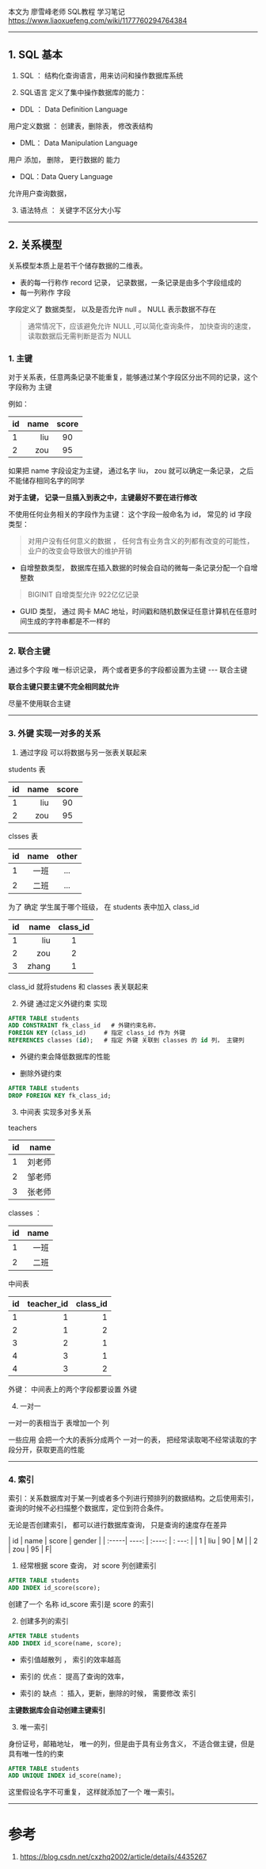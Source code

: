 本文为 廖雪峰老师 SQL教程 学习笔记
https://www.liaoxuefeng.com/wiki/1177760294764384

-----

## 1.  SQL 基本

1. SQL ： 结构化查询语言，用来访问和操作数据库系统

2. SQL语言 定义了集中操作数据库的能力：

* DDL ： Data Definition Language

用户定义数据 ： 创建表，删除表， 修改表结构

*  DML： Data Manipulation Language

用户 添加， 删除， 更行数据的 能力

* DQL：Data Query Language

允许用户查询数据，


3. 语法特点 ： 关键字不区分大小写

----

## 2. 关系模型

关系模型本质上是若干个储存数据的二维表。
* 表的每一行称作 record 记录， 记录数据，一条记录是由多个字段组成的
* 每一列称作 字段

字段定义了 数据类型， 以及是否允许 null 。 NULL 表示数据不存在
> 通常情况下，应该避免允许 NULL  ,可以简化查询条件， 加快查询的速度，读取数据后无需判断是否为 NULL


### 1. 主键

对于关系表，任意两条记录不能重复，能够通过某个字段区分出不同的记录，这个字段称为 主键

例如：

| id | name | score |
| :-----| ----: | :----: |
| 1 | liu | 90 |
| 2 | zou | 95 |

如果把 name 字段设定为主键， 通过名字 liu， zou 就可以确定一条记录， 之后不能储存相同名字的同学

**对于主键， 记录一旦插入到表之中，主键最好不要在进行修改**

不使用任何业务相关的字段作为主键： 这个字段一般命名为 id， 常见的 id 字段类型：
> 对用户没有任何意义的数据 ， 任何含有业务含义的列都有改变的可能性，业户的改变会导致很大的维护开销

* 自增整数类型， 数据库在插入数据的时候会自动的微每一条记录分配一个自增整数
> BIGINIT 自增类型允许 922亿亿记录

* GUID 类型， 通过 网卡 MAC 地址，时间戳和随机数保证任意计算机在任意时间生成的字符串都是不一样的

----

### 2. 联合主键

通过多个字段 唯一标识记录， 两个或者更多的字段都设置为主键 --- 联合主键

**联合主键只要主键不完全相同就允许**

尽量不使用联合主键

----

### 3. 外键  实现一对多的关系

1. 通过字段 可以将数据与另一张表关联起来

students 表


| id | name | score |
| :-----| ----: | :----: |
| 1 | liu | 90 |
| 2 | zou | 95 |


clsses 表

| id | name | other |
| :-----| ----: | :----: |
| 1 | 一班 | ... |
| 2 | 二班 | ... |


为了 确定 学生属于哪个班级，  在 students 表中加入 class_id


| id | name | class_id |
| :-----| ----: | :----: |
| 1 | liu | 1 |
| 2 | zou | 2 |
|3| zhang| 1|

class_id 就将studens 和 classes 表关联起来


2. 外键 通过定义外键约束 实现


```sql
AFTER TABLE students
ADD CONSTRAINT fk_class_id   # 外键约束名称，
FOREIGN KEY (class_id)     # 指定 class_id 作为 外键
REFERENCES classes (id);   # 指定 外键 关联到 classes 的 id 列， 主键列
```

* 外键约束会降低数据库的性能

* 删除外键约束

```sql
AFTER TABLE students
DROP FOREIGN KEY fk_class_id;
```



3.  中间表 实现多对多关系

teachers

| id | name |
| :-----| ----: |
| 1 | 刘老师 |
| 2 | 邹老师 |
| 3| 张老师 |



classes ：

| id | name |
| :-----| ----: |
| 1 | 一班 |
| 2 | 二班 |


中间表


| id | teacher_id| class_id |
| :-----| ----: | ----: |
| 1 | 1 |     1 |
| 2 | 1 |     2 |
| 3|  2 |    1|
| 4 | 3 |   1|
| 4 | 3  |  2 |

外键： 中间表上的两个字段都要设置 外键



4. 一对一

一对一的表相当于 表增加一个 列

一些应用 会把一个大的表拆分成两个 一对一的表， 把经常读取喝不经常读取的字段分开，获取更高的性能


----

### 4. 索引


索引：关系数据库对于某一列或者多个列进行预排列的数据结构。之后使用索引，查询的时候不必扫描整个数据库，定位到符合条件。

无论是否创建索引， 都可以进行数据库查询， 只是查询的速度存在差异


| id | name | score | gender |
| :-----| ----: | :----: | : ---: |
| 1 | liu | 90 | M |
| 2 | zou | 95 | F|


1. 经常根据 score 查询， 对 score 列创建索引

```sql
AFTER TABLE students
ADD INDEX id_score(score);
```
创建了一个 名称 id_score  索引是 score 的索引


2. 创建多列的索引
```sql
AFTER TABLE students
ADD INDEX id_score(name, score);

```

* 索引值越散列 ， 索引的效率越高

* 索引的 优点： 提高了查询的效率，

* 索引的 缺点 ： 插入，更新，删除的时候， 需要修改 索引

**主键数据库会自动创建主键索引**


3. 唯一索引

身份证号，邮箱地址， 唯一的列，但是由于具有业务含义， 不适合做主键，但是具有唯一性的约束

```sql
AFTER TABLE students
ADD UNIQUE INDEX id_score(name);
```
这里假设名字不可重复， 这样就添加了一个 唯一索引。



----
# 参考

1. https://blog.csdn.net/cxzhq2002/article/details/4435267




